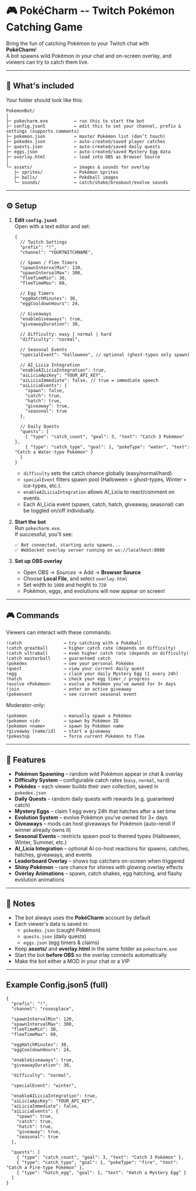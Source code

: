 
# 🎮 PokéCharm -- Twitch Pokémon Catching Game

Bring the fun of catching Pokémon to your Twitch chat with  
**PokéCharm**!  
A bot spawns wild Pokémon in your chat and on-screen overlay, and
viewers can try to catch them live.

---

## 📂 What's included

Your folder should look like this:

```
PokemonBot/
│
├─ pokecharm.exe          ← run this to start the bot
├─ config.json5           ← edit this to set your channel, prefix & settings (supports comments)
├─ pokemon.json           ← master Pokémon list (don’t touch)
├─ pokedex.json           ← auto-created/saved player catches
├─ quests.json            ← auto-created/saved daily quests
├─ eggs.json              ← auto-created/saved Mystery Egg data
├─ overlay.html           ← load into OBS as Browser Source
│
└─ assets/                ← images & sounds for overlay
   ├─ sprites/            ← Pokémon sprites
   ├─ balls/              ← Pokéball images
   └─ sounds/             ← catch/shake/breakout/evolve sounds
```

---

## ⚙️ Setup

1. **Edit `config.json5`**  
   Open with a text editor and set:

   ```json5
   {
     // Twitch Settings
     "prefix": "!",
     "channel": "YOURTWITCHNAME",

     // Spawn / Flee Timers
     "spawnIntervalMin": 120,
     "spawnIntervalMax": 300,
     "fleeTimeMin": 30,
     "fleeTimeMax": 60,

     // Egg Timers
     "eggHatchMinutes": 30,
     "eggCooldownHours": 24,

     // Giveaways
     "enableGiveaways": true,
     "giveawayDuration": 30,

     // Difficulty: easy | normal | hard
     "difficulty": "normal",

     // Seasonal Events
     "specialEvent": "halloween", // optional (ghost-types only spawn)

     // AI_Licia Integration
     "enableAILiciaIntegration": true,
     "aiLiciaApiKey": "YOUR_API_KEY",
     "aiLiciaImmediate": false, // true = immediate speech
     "aiLiciaEvents": {
       "spawn": false,
       "catch": true,
       "hatch": true,
       "giveaway": true,
       "seasonal": true
     },

     // Daily Quests
     "quests": [
       { "type": "catch_count", "goal": 3, "text": "Catch 3 Pokémon" },
       { "type": "catch_type", "goal": 1, "pokeType": "water", "text": "Catch a Water-type Pokémon" }
     ]
   }
   ```

   - `difficulty` sets the catch chance globally (easy/normal/hard).  
   - `specialEvent` filters spawn pool (Halloween = ghost-types, Winter = ice-types, etc.).  
   - `enableAILiciaIntegration` allows AI_Licia to react/comment on events.  
   - Each AI_Licia event (spawn, catch, hatch, giveaway, seasonal) can be toggled on/off individually.  

2. **Start the bot**  
   Run `pokecharm.exe`.  
   If successful, you'll see:

   ```
   ✅ Bot connected, starting auto spawns...
   ✅ WebSocket overlay server running on ws://localhost:8080
   ```

3. **Set up OBS overlay**  
   - Open OBS → *Sources* → Add → **Browser Source**  
   - Choose **Local File**, and select `overlay.html`  
   - Set width to `1080` and height to `720`  
   - Pokémon, eggs, and evolutions will now appear on screen!  

---

## 🎮 Commands

Viewers can interact with these commands:

```
!catch                → try catching with a Pokéball
!catch greatball      → higher catch rate (depends on difficulty)
!catch ultraball      → even higher catch rate (depends on difficulty)
!catch masterball     → guaranteed catch
!pokedex              → see your personal Pokédex
!quest                → view your current daily quest
!egg                  → claim your daily Mystery Egg (1 every 24h)
!hatch                → check your egg timer / progress
!evolve <Pokémon>     → evolve a Pokémon you’ve owned for 3+ days
!join                 → enter an active giveaway
!pokeevent            → see current seasonal event
```

Moderator-only:

```
!pokemon              → manually spawn a Pokémon
!pokemon <id>         → spawn by Pokémon ID
!pokemon <name>       → spawn by Pokémon name
!giveaway [name/id]   → start a giveaway
!pokestop             → force current Pokémon to flee
```

---

## 🌟 Features

- **Pokémon Spawning** – random wild Pokémon appear in chat & overlay  
- **Difficulty System** – configurable catch rates (`easy`, `normal`, `hard`)  
- **Pokédex** – each viewer builds their own collection, saved in `pokedex.json`  
- **Daily Quests** – random daily quests with rewards (e.g. guaranteed catch)  
- **Mystery Eggs** – claim 1 egg every 24h that hatches after a set time  
- **Evolution System** – evolve Pokémon you’ve owned for 3+ days  
- **Giveaways** – mods can host giveaways for Pokémon (auto-reroll if winner already owns it)  
- **Seasonal Events** – restricts spawn pool to themed types (Halloween, Winter, Summer, etc.)  
- **AI_Licia Integration** – optional AI co-host reactions for spawns, catches, hatches, giveaways, and events  
- **Leaderboard Overlay** – shows top catchers on-screen when triggered  
- **Shiny Pokémon** – rare chance for shinies with glowing overlay effects  
- **Overlay Animations** – spawn, catch shakes, egg hatching, and flashy evolution animations  

---

## 🐾 Notes

- The bot always uses the **PokéCharm** account by default  
- Each viewer's data is saved in:
  - `pokedex.json` (caught Pokémon)  
  - `quests.json` (daily quests)  
  - `eggs.json` (egg timers & claims)  
- Keep **assets/** and **overlay.html** in the same folder as `pokecharm.exe`  
- Start the bot **before OBS** so the overlay connects automatically  
- Make the bot either a MOD in your chat or a VIP  

---

## Example Config.json5 (full)

```json5
{
  "prefix": "!",
  "channel": "rosesplace",

  "spawnIntervalMin": 120,
  "spawnIntervalMax": 300,
  "fleeTimeMin": 30,
  "fleeTimeMax": 60,

  "eggHatchMinutes": 30,
  "eggCooldownHours": 24,

  "enableGiveaways": true,
  "giveawayDuration": 30,

  "difficulty": "normal",

  "specialEvent": "winter",

  "enableAILiciaIntegration": true,
  "aiLiciaApiKey": "YOUR_API_KEY",
  "aiLiciaImmediate": false,
  "aiLiciaEvents": {
    "spawn": true,
    "catch": true,
    "hatch": true,
    "giveaway": true,
    "seasonal": true
  },

  "quests": [
    { "type": "catch_count", "goal": 3, "text": "Catch 3 Pokémon" },
    { "type": "catch_type", "goal": 1, "pokeType": "fire", "text": "Catch a Fire-type Pokémon" },
    { "type": "hatch_egg", "goal": 1, "text": "Hatch a Mystery Egg" }
  ]
}
```
